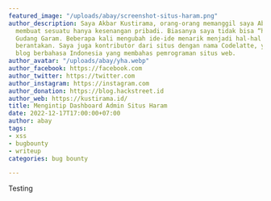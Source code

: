 ```yaml
---
featured_image: "/uploads/abay/screenshot-situs-haram.png"
author_description: Saya Akbar Kustirama, orang-orang memanggil saya Abay. Saya sering
  membuat sesuatu hanya kesenangan pribadi. Biasanya saya tidak bisa “hidup” tanpa
  Gudang Garam. Beberapa kali mengubah ide-ide menarik menjadi hal-hal yang indah—kadang
  berantakan. Saya juga kontributor dari situs dengan nama Codelatte, yang merupakan
  blog berbahasa Indonesia yang membahas pemrograman situs web.
author_avatar: "/uploads/abay/yha.webp"
author_facebook: https://facebook.com
author_twitter: https://twitter.com
author_instagram: https://instagram.com
author_donation: https://blog.hackstreet.id
author_web: https://kustirama.id/
title: Mengintip Dashboard Admin Situs Haram
date: 2022-12-17T17:00:00+07:00
author: abay
tags:
- xss
- bugbounty
- writeup
categories: bug bounty

---
```




Testing

